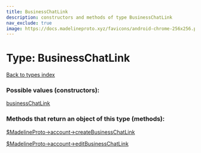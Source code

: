 ```yaml
---
title: BusinessChatLink
description: constructors and methods of type BusinessChatLink
nav_exclude: true
image: https://docs.madelineproto.xyz/favicons/android-chrome-256x256.png
---
```

# Type: BusinessChatLink
[Back to types index](index.html)



### Possible values (constructors):

[businessChatLink](/API_docs/constructors/businessChatLink.html)  



### Methods that return an object of this type (methods):

[$MadelineProto->account->createBusinessChatLink](/API_docs/methods/account.createBusinessChatLink.html)  

[$MadelineProto->account->editBusinessChatLink](/API_docs/methods/account.editBusinessChatLink.html)  



